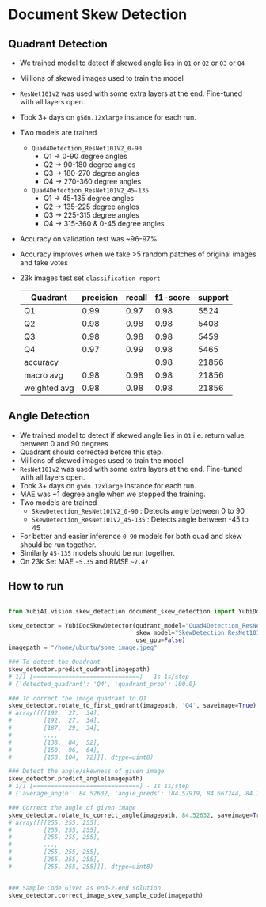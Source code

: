 # Document Skew Detection

## Quadrant Detection
* We trained model to detect if skewed angle lies in `Q1` or `Q2` or `Q3` or `Q4`
* Millions of skewed images used to train the model
* `ResNet101v2` was used with some extra layers at the end. Fine-tuned with all layers open.
* Took 3+ days on `g5dn.12xlarge` instance for each run.
* Two models are trained
    * `Quad4Detection_ResNet101V2_0-90`
        * Q1 -> 0-90 degree angles
        * Q2 -> 90-180 degree angles
        * Q3 -> 180-270 degree angles
        * Q4 -> 270-360 degree angles
    * `Quad4Detection_ResNet101V2_45-135`
        * Q1 -> 45-135 degree angles
        * Q2 -> 135-225 degree angles
        * Q3 -> 225-315 degree angles
        * Q4 -> 315-360 & 0-45 degree angles
* Accuracy on validation test was ~96-97% 
* Accuracy improves when we take >5 random patches of original images and take votes
* 23k images test set `classification report`

    | Quadrant | precision | recall | f1-score | support |
    | -------- | --------- | ------ | -------- | ------- |
    | Q1 | 0.99 | 0.97 | 0.98 | 5524 | 
    | Q2  | 0.98 | 0.98 | 0.98 | 5408 | 
    | Q3  | 0.98 | 0.98 | 0.98 | 5459 | 
    | Q4  | 0.97 | 0.99 | 0.98 | 5465 |
    | accuracy | | | 0.98 | 21856 |
    | macro avg | 0.98 | 0.98 | 0.98 | 21856 | 
    | weighted avg | 0.98 | 0.98 | 0.98 | 21856 | 

## Angle Detection
* We trained model to detect if skewed angle lies in `Q1` i.e. return value between 0 and 90 degrees
* Quadrant should corrected before this step.
* Millions of skewed images used to train the model
* `ResNet101v2` was used with some extra layers at the end. Fine-tuned with all layers open.
* Took 3+ days on `g5dn.12xlarge` instance for each run.
* MAE was ~1 degree angle when we stopped the training.
* Two models are trained
    * `SkewDetection_ResNet101V2_0-90` : Detects angle between 0 to 90 
    * `SkewDetection_ResNet101V2_45-135` : Detects angle between -45 to 45
* For better and easier inference `0-90` models for both quad and skew should be run together. 
* Similarly `45-135` models should be run together.
* On 23k Set MAE `~5.35` and RMSE `~7.47`

## How to run

```python

from YubiAI.vision.skew_detection.document_skew_detection import YubiDocSkewDetector

skew_detector = YubiDocSkewDetector(qudrant_model="Quad4Detection_ResNet101V2_0-90", 
                                    skew_model="SkewDetection_ResNet101V2_0-90", 
                                    use_gpu=False)
imagepath = "/home/ubuntu/some_image.jpeg"

### To detect the Quadrant
skew_detector.predict_qudrant(imagepath)
# 1/1 [==============================] - 1s 1s/step
# {'detected_quadrant': 'Q4', 'quadrant_prob': 100.0}

### To correct the image quadrant to Q1
skew_detector.rotate_to_first_qudrant(imagepath, 'Q4', saveimage=True)
# array([[[192,  27,  34],
#         [192,  27,  34],
#         [187,  29,  34],
#         ...,
#         [138,  84,  52],
#         [150,  96,  64],
#         [158, 104,  72]]], dtype=uint8)

### Detect the angle/skewness of given image
skew_detector.predict_angle(imagepath)
# 1/1 [==============================] - 1s 1s/step
# {'average_angle': 84.52632, 'angle_preds': [84.57919, 84.667244, 84.79881, 84.62079, 84.37254, 84.31932, 84.61099, 83.88075, 84.6366, 84.77704]}

### Correct the angle of given image
skew_detector.rotate_to_correct_angle(imagepath, 84.52632, saveimage=True)
# array([[[255, 255, 255],
#         [255, 255, 255],
#         [255, 255, 255],
#         ...,
#         [255, 255, 255],
#         [255, 255, 255],
#         [255, 255, 255]]], dtype=uint8)


### Sample Code Given as end-2-end solution
skew_detector.correct_image_skew_sample_code(imagepath)

```